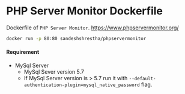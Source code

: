 # PHP Server Monitor Dockerfile
Dockerfile of `PHP Server Monitor`.
https://www.phpservermonitor.org/

```bash
docker run -p 80:80 sandeshshrestha/phpservermonitor
```

#### Requirement
- MySql Server
    - MySql Sever version 5.7
    - If MySql Server version is > 5.7 run it with `--default-authentication-plugin=mysql_native_password` flag.